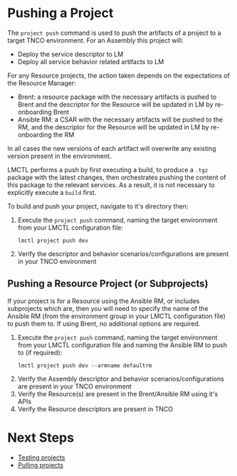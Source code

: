 # Pushing a Project

The `project push` command is used to push the artifacts of a project to a target TNCO environment. For an Assembly this project will:

- Deploy the service descriptor to LM
- Deploy all service behavior related artifacts to LM

For any Resource projects, the action taken depends on the expectations of the Resource Manager:

- Brent: a resource package with the necessary artifacts is pushed to Brent and the descriptor for the Resource will be updated in LM by re-onboarding Brent
- Ansible RM: a CSAR with the necessary artifacts will be pushed to the RM, and the descriptor for the Resource will be updated in LM by re-onboarding the RM

In all cases the new versions of each artifact will overwrite any existing version present in the environment.

LMCTL performs a push by first executing a build, to produce a `.tgz` package with the latest changes, then orchestrates pushing the content of this package to the relevant services. As a result, it is not necessary to explicitly execute a `build` first.

To build and push your project, navigate to it's directory then:

1. Execute the `project push` command, naming the target environment from your LMCTL configuration file:
   ```
   lmctl project push dev
   ```
2. Verify the descriptor and behavior scenarios/configurations are present in your TNCO environment

## Pushing a Resource Project (or Subprojects)

If your project is for a Resource using the Ansible RM, or includes subprojects which are, then you will need to specify the name of the Ansible RM (from the environment group in your LMCTL configuration file) to push them to. If using Brent, no additional options are required.

1. Execute the `project push` command, naming the target environment from your LMCTL configuration file and naming the Ansible RM to push to (if required):
   ```
   lmctl project push dev --armname defaultrm
   ```
2. Verify the Assembly descriptor and behavior scenarios/configurations are present in your TNCO environment
3. Verify the Resource(s) are present in the Brent/Ansible RM using it's APIs
4. Verify the Resource descriptors are present in TNCO

# Next Steps

- [Testing projects](testing-projects.md)
- [Pulling projects](pulling-projects.md)
